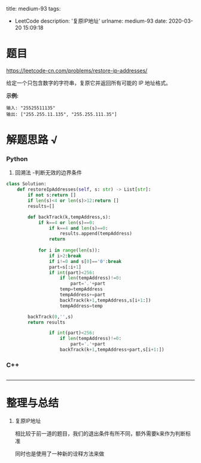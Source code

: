 title: medium-93
tags:

  - LeetCode
description: '复原IP地址'
urlname: medium-93
date: 2020-03-20 15:09:18

# 题目

https://leetcode-cn.com/problems/restore-ip-addresses/

给定一个只包含数字的字符串，复原它并返回所有可能的 IP 地址格式。

**示例:**

```
输入: "25525511135"
输出: ["255.255.11.135", "255.255.111.35"]
```

# 解题思路 √

### Python

1. 回溯法 -判断无效的边界条件

```python
class Solution:
    def restoreIpAddresses(self, s: str) -> List[str]:
        if not s:return []
        if len(s)<4 or len(s)>12:return []
        results=[]

        def backTrack(k,tempAddress,s):
            if k==4 or len(s)==0:
                if k==4 and len(s)==0:
                    results.append(tempAddress)
                return 
            
            for i in range(len(s)):
                if i>2:break
                if i!=0 and s[0]=='0':break
                part=s[:i+1]
                if int(part)<256:
                    if len(tempAddress)!=0:
                        part='.'+part
                    temp=tempAddress
                    tempAddress+=part
                    backTrack(k+1,tempAddress,s[i+1:])
                    tempAddress=temp

        backTrack(0,'',s)
        return results
```


```python
                if int(part)<256:
                    if len(tempAddress)!=0:
                        part='.'+part
                    backTrack(k+1,tempAddress+part,s[i+1:])

```



### C++

```cpp

```

---



# 整理与总结

1. 复原IP地址

   相比较于前一道的题目，我们的退出条件有所不同，额外需要k来作为判断标准

   同时也是使用了一种新的诠释方法来做

